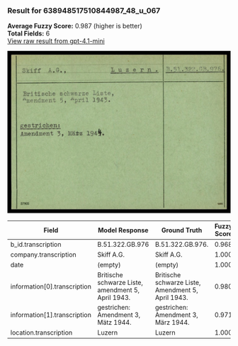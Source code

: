 ### Result for 638948517510844987_48_u_067
**Average Fuzzy Score:** 0.987 (higher is better)<br>
**Total Fields:** 6<br>
[View raw result from gpt-4.1-mini](https://github.com/RISE-UNIBAS/humanities_data_benchmark/blob/main/results/2025-10-24/T0307/request_T0307_638948517510844987_48_u_067.json)

<img src="https://github.com/RISE-UNIBAS/humanities_data_benchmark/blob/main/benchmarks/blacklist/images/638948517510844987_48_u_067.jpg?raw=true" alt="638948517510844987_48_u_067" width="600px">

| Field | Model Response | Ground Truth | Fuzzy Score | Match |
|-------|----------------|--------------|-------------|-------|
| b_id.transcription | B.51.322.GB.976 | B.51.322.GB.976. | 0.968 | ✅ |
| company.transcription | Skiff A.G. | Skiff A.G. | 1.000 | ✅ |
| date | (empty) | (empty) | 1.000 | ✅ |
| information[0].transcription | Britische schwarze Liste,<br>amendment 5, April 1943. | Britische schwarze Liste,<br>Amendment 5, April 1943. | 0.980 | ✅ |
| information[1].transcription | gestrichen:<br>Amendment 3, Mätz 1944. | gestrichen:<br>Amendment 3, März 1944. | 0.971 | ✅ |
| location.transcription | Luzern | Luzern | 1.000 | ✅ |
